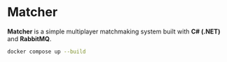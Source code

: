 # Matcher

**Matcher** is a simple multiplayer matchmaking system built with **C# (.NET)** and **RabbitMQ**.

```bash
docker compose up --build
```
